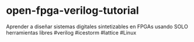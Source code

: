 # open-fpga-verilog-tutorial
Aprender a diseñar sistemas digitales sintetizables en FPGAs usando SOLO herramientas libres  #verilog #icestorm #lattice #Linux
